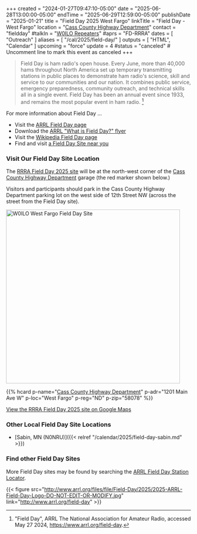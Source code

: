 +++
created = "2024-01-27T09:47:10-05:00"
date = "2025-06-28T13:00:00-05:00"
endTime = "2025-06-29T12:59:00-05:00"
publishDate = "2025-01-21"
title = "Field Day 2025 West Fargo"
linkTitle = "Field Day - West Fargo"
location = "[Cass County Highway Department](#visit-our-field-day-site-location)"
contact = "fieldday"
#talkIn = "[W0ILO Repeaters](/radios/)"
#aprs = "FD-RRRA"
dates = [ "Outreach" ]
aliases = [ "/cal/2025/field-day/" ]
outputs = [ "HTML", "Calendar" ]
upcoming = "force"
update = 4
#status = "canceled"	# Uncomment line to mark this event as canceled	
+++
>Field Day is ham radio's open house. Every June, more than 40,000 hams
>throughout North America set up temporary transmitting stations in public
>places to demonstrate ham radio's science, skill and service to our
>communities and our nation. It combines public service, emergency
>preparedness, community outreach, and technical skills all in a single event.
>Field Day has been an annual event since 1933, and remains the most popular
>event in ham radio. [^1]

[^1]: "Field Day", ARRL The National Association for Amateur Radio, accessed May 27 2024, https://www.arrl.org/field-day.

For more information about Field Day ...

* Visit the [ARRL Field Day page](https://www.arrl.org/field-day)
* Download the [ARRL "What is Field Day?" flyer](http://www.arrl.org/files/file/Field-Day/2021/2_1-%20FD%20Flier%20-%20What%20is%20FD%20generic.pdf)
* Visit the [Wikipedia Field Day page](https://en.wikipedia.org/wiki/Field_Day_\(amateur_radio\))
* Find and visit [a Field Day Site near you](http://www.arrl.org/field-day-locator)

### Visit Our Field Day Site Location

The [RRRA Field Day 2025 site](https://www.google.com/maps/place/46%C2%B052'33.7%22N+96%C2%B055'11.2%22W/@46.8758746,-96.9215708,274m/data=!3m1!1e3!4m14!1m7!3m6!1s0x52cf34bb7797e871:0xb83bd0531febdbda!2sWest+Fargo,+ND!3b1!8m2!3d46.8769487!4d-96.8999057!3m5!1s0x0:0x0!7e2!8m2!3d46.8760285!4d-96.9197808)
will be at the north-west corner of the [Cass County Highway Department](/places/cass-county-highway-department/) garage
(the red marker shown below.)

Visitors and participants should park in the Cass County Highway Department parking lot on the
west side of 12th Street NW (across the street from the Field Day site).

<a data-flickr-embed="true" href="/places/cass-county-highway-department/" title="W0ILO West Fargo Field Day Site"><img src="https://live.staticflickr.com/65535/34609732591_bb422a376e.jpg" width="474" height="474" alt="W0ILO West Fargo Field Day Site"></a><script async src="//embedr.flickr.com/assets/client-code.js" charset="utf-8"></script>

<span class="genericons-neue genericons-neue-location"></span>
{{% hcard p-name="[Cass County Highway Department](/places/cass-county-highway-department/)" p-adr="1201 Main Ave W" p-loc="West Fargo" p-reg="ND" p-zip="58078" %}} 

[View the RRRA Field Day 2025 site on Google Maps](https://www.google.com/maps/place/46%C2%B052'33.7%22N+96%C2%B055'11.2%22W/@46.8758746,-96.9215708,274m/data=!3m1!1e3!4m14!1m7!3m6!1s0x52cf34bb7797e871:0xb83bd0531febdbda!2sWest+Fargo,+ND!3b1!8m2!3d46.8769487!4d-96.8999057!3m5!1s0x0:0x0!7e2!8m2!3d46.8760285!4d-96.9197808)

### Other Local Field Day Site Locations

* [Sabin, MN \(N0NRU\)]({{< relref "/calendar/2025/field-day-sabin.md" >}})

### Find other Field Day Sites

More Field Day sites may be found by searching the
[ARRL Field Day Station Locator](http://www.arrl.org/field-day-locator).

{{< figure src="http://www.arrl.org/files/file/Field-Day/2025/2025-ARRL-Field-Day-Logo-DO-NOT-EDIT-OR-MODIFY.jpg" link="http://www.arrl.org/field-day" >}}
<p class="clear"></p>
